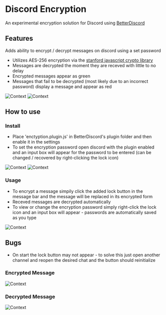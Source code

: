 # Discord Encryption
An experimental encryption solution for Discord using [BetterDiscord](https://github.com/jiiks/betterdiscordapp)

## Features
Adds ability to encrypt / decrypt messages on discord using a set password
 - Utilizes AES-256 encryption via the [stanford javascript crypto library](https://github.com/bitwiseshiftleft/sjcl)
 - Messages are decrypted the moment they are receved with little to no delay
 - Encrypted messages appear as green
 - Messages that fail to be decrypted (most likely due to an incorrect password) display a message and appear as red

![Context](https://i.imgur.com/aKGUqEn.png) 
![Context](https://i.imgur.com/FqfRAAO.png)

## How to use
### Install
 - Place 'enctyption.plugin.js' in BetterDiscord's plugin folder and then enable it in the settings
 - To set the encryption password open discord with the plugin enabled and an input box will appear for the password to be entered (can be changed / recovered by right-clicking the lock icon)
 
![Context](https://i.imgur.com/H2Z7N7I.png)
![Context](https://i.imgur.com/Ea0AdqO.png)
### Usage
 - To encrypt a message simpily click the added lock button in the message bar and the message will be replaced in its encrypted form
 - Receved messages are decrypted automatically
 - To view or change the encryption password simply right-click the lock icon and an input box will appear - passwords are automatically saved as you type
 
![Context](https://i.imgur.com/Zumi9SZ.png)
 
## Bugs
 - On start the lock button may not appear - to solve this just open another channel and reopen the desired chat and the button should reinitialize 

### Encrypted Message
![Context](https://i.imgur.com/s8CYNJK.png)

### Decrypted Message
![Context](https://i.imgur.com/CCqW5aj.png)
